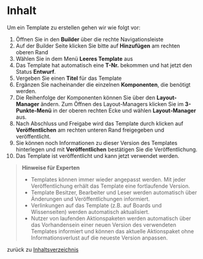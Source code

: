 
# Inhalt

Um ein Template zu erstellen gehen wir wie folgt vor:

1. Öffnen Sie in den **Builder** über die rechte Navigationsleiste
1. Auf der Builder Seite klicken Sie bitte auf **Hinzufügen** am rechten oberen Rand
1. Wählen Sie in dem Menü **Leeres Template** aus
1. Das Template hat automatisch eine **T-Nr.** bekommen und hat jetzt den Status **Entwurf**.
1. Vergeben Sie einen **Titel** für das Template
1. Ergänzen Sie nacheinander die einzelnen **Komponenten**, die benötigt werden.
1. Die Reihenfolge der Komponenten können Sie über den **Layout-Manager** ändern. Zum Öffnen des Layout-Managers klicken Sie im **3-Punkte-Menü** in der oberen rechten Ecke und wählen **Layout-Manager** aus.
1. Nach Abschluss und Freigabe wird das Template durch klicken auf **Veröffentlichen** am rechten unteren Rand freigegeben und veröffentlicht. 
1. Sie können noch Informationen zu dieser Version des Templates hinterlegen und mit **Veröffentlichen** bestätigen Sie die Veröffentlichung.
1. Das Template ist veröffentlicht und kann jetzt verwendet werden.

>**Hinweise für Experten**
>- Templates können immer wieder angepasst werden. Mit jeder Veröffentlichung erhält das Template eine fortlaufende Version.
>- Template Besitzer, Bearbeiter und Leser werden automatisch über Änderungen und Veröffentlichungen informiert.
>- Verlinkungen auf das Template (z.B. auf Boards und Wissenseiten) werden automatisch aktualisiert.
>- Nutzer von laufenden Aktionspaketen werden automatisch über das Vorhandensein einer neuen Version des verwendeten Templates informiert und können das aktuelle Aktionspaket ohne Informationsverlust auf die neueste Version anpassen.


zurück zu [Inhaltsverzeichnis](index.md)
